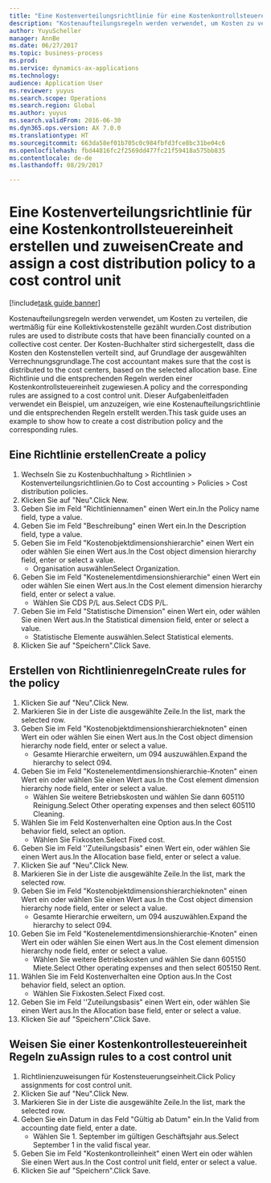 ```yaml
--- 
title: "Eine Kostenverteilungsrichtlinie für eine Kostenkontrollsteuereinheit erstellen und zuweisen"
description: "Kostenaufteilungsregeln werden verwendet, um Kosten zu verteilen, die wertmäßig für eine Kollektivkostenstelle gezählt wurden."
author: YuyuScheller
manager: AnnBe
ms.date: 06/27/2017
ms.topic: business-process
ms.prod: 
ms.service: dynamics-ax-applications
ms.technology: 
audience: Application User
ms.reviewer: yuyus
ms.search.scope: Operations
ms.search.region: Global
ms.author: yuyus
ms.search.validFrom: 2016-06-30
ms.dyn365.ops.version: AX 7.0.0
ms.translationtype: HT
ms.sourcegitcommit: 663da58ef01b705c0c984fbfd3fce8bc31be04c6
ms.openlocfilehash: fbd44816fc2f2569dd477fc21f59418a575bb835
ms.contentlocale: de-de
ms.lasthandoff: 08/29/2017

---
```

# <a name="create-and-assign-a-cost-distribution-policy-to-a-cost-control-unit"></a><span data-ttu-id="67de9-103">Eine Kostenverteilungsrichtlinie für eine Kostenkontrollsteuereinheit erstellen und zuweisen</span><span class="sxs-lookup"><span data-stu-id="67de9-103">Create and assign a cost distribution policy to a cost control unit</span></span>

[!include[task guide banner](../../includes/task-guide-banner.md)]

<span data-ttu-id="67de9-104">Kostenaufteilungsregeln werden verwendet, um Kosten zu verteilen, die wertmäßig für eine Kollektivkostenstelle gezählt wurden.</span><span class="sxs-lookup"><span data-stu-id="67de9-104">Cost distribution rules are used to distribute costs that have been financially counted on a collective cost center.</span></span> <span data-ttu-id="67de9-105">Der Kosten-Buchhalter stird sichergestellt, dass die Kosten den Kostenstellen verteilt sind, auf Grundlage der ausgewählten Verrechnungsgrundlage.</span><span class="sxs-lookup"><span data-stu-id="67de9-105">The cost accountant makes sure that the cost is distributed to the cost centers, based on the selected allocation base.</span></span> <span data-ttu-id="67de9-106">Eine Richtlinie und die entsprechenden Regeln werden einer Kostenkontrollsteuereinheit zugewiesen.</span><span class="sxs-lookup"><span data-stu-id="67de9-106">A policy and the corresponding rules are assigned to a cost control unit.</span></span> <span data-ttu-id="67de9-107">Dieser Aufgabenleitfaden verwendet ein Beispiel, um anzuzeigen, wie eine Kostenaufteilungsrichtlinie und die entsprechenden Regeln erstellt werden.</span><span class="sxs-lookup"><span data-stu-id="67de9-107">This task guide uses an example to show how to create a cost distribution policy and the corresponding rules.</span></span>


## <a name="create-a-policy"></a><span data-ttu-id="67de9-108">Eine Richtlinie erstellen</span><span class="sxs-lookup"><span data-stu-id="67de9-108">Create a policy</span></span>
1. <span data-ttu-id="67de9-109">Wechseln Sie zu Kostenbuchhaltung > Richtlinien > Kostenverteilungsrichtlinien.</span><span class="sxs-lookup"><span data-stu-id="67de9-109">Go to Cost accounting > Policies > Cost distribution policies.</span></span>
2. <span data-ttu-id="67de9-110">Klicken Sie auf "Neu".</span><span class="sxs-lookup"><span data-stu-id="67de9-110">Click New.</span></span>
3. <span data-ttu-id="67de9-111">Geben Sie im Feld "Richtliniennamen" einen Wert ein.</span><span class="sxs-lookup"><span data-stu-id="67de9-111">In the Policy name field, type a value.</span></span>
4. <span data-ttu-id="67de9-112">Geben Sie im Feld "Beschreibung" einen Wert ein.</span><span class="sxs-lookup"><span data-stu-id="67de9-112">In the Description field, type a value.</span></span>
5. <span data-ttu-id="67de9-113">Geben Sie im Feld "Kostenobjektdimensionshierarchie" einen Wert ein oder wählen Sie einen Wert aus.</span><span class="sxs-lookup"><span data-stu-id="67de9-113">In the Cost object dimension hierarchy field, enter or select a value.</span></span>
    * <span data-ttu-id="67de9-114">Organisation auswählen</span><span class="sxs-lookup"><span data-stu-id="67de9-114">Select Organization.</span></span>  
6. <span data-ttu-id="67de9-115">Geben Sie im Feld "Kostenelementdimensionshierarchie" einen Wert ein oder wählen Sie einen Wert aus.</span><span class="sxs-lookup"><span data-stu-id="67de9-115">In the Cost element dimension hierarchy field, enter or select a value.</span></span>
    * <span data-ttu-id="67de9-116">Wählen Sie CDS P/L aus.</span><span class="sxs-lookup"><span data-stu-id="67de9-116">Select CDS P/L.</span></span>  
7. <span data-ttu-id="67de9-117">Geben Sie im Feld "Statistische Dimension" einen Wert ein, oder wählen Sie einen Wert aus.</span><span class="sxs-lookup"><span data-stu-id="67de9-117">In the Statistical dimension field, enter or select a value.</span></span>
    * <span data-ttu-id="67de9-118">Statistische Elemente auswählen.</span><span class="sxs-lookup"><span data-stu-id="67de9-118">Select Statistical elements.</span></span>  
8. <span data-ttu-id="67de9-119">Klicken Sie auf "Speichern".</span><span class="sxs-lookup"><span data-stu-id="67de9-119">Click Save.</span></span>

## <a name="create-rules-for-the-policy"></a><span data-ttu-id="67de9-120">Erstellen von Richtlinienregeln</span><span class="sxs-lookup"><span data-stu-id="67de9-120">Create rules for the policy</span></span>
1. <span data-ttu-id="67de9-121">Klicken Sie auf "Neu".</span><span class="sxs-lookup"><span data-stu-id="67de9-121">Click New.</span></span>
2. <span data-ttu-id="67de9-122">Markieren Sie in der Liste die ausgewählte Zeile.</span><span class="sxs-lookup"><span data-stu-id="67de9-122">In the list, mark the selected row.</span></span>
3. <span data-ttu-id="67de9-123">Geben Sie im Feld "Kostenobjektdimensionshierarchieknoten" einen Wert ein oder wählen Sie einen Wert aus.</span><span class="sxs-lookup"><span data-stu-id="67de9-123">In the Cost object dimension hierarchy node field, enter or select a value.</span></span>
    * <span data-ttu-id="67de9-124">Gesamte Hierarchie erweitern, um 094 auszuwählen.</span><span class="sxs-lookup"><span data-stu-id="67de9-124">Expand the hierarchy to select 094.</span></span>  
4. <span data-ttu-id="67de9-125">Geben Sie im Feld "Kostenelementdimensionshierarchie-Knoten" einen Wert ein oder wählen Sie einen Wert aus.</span><span class="sxs-lookup"><span data-stu-id="67de9-125">In the Cost element dimension hierarchy node field, enter or select a value.</span></span>
    * <span data-ttu-id="67de9-126">Wählen Sie weitere Betriebskosten und wählen Sie dann 605110 Reinigung.</span><span class="sxs-lookup"><span data-stu-id="67de9-126">Select Other operating expenses and then select 605110 Cleaning.</span></span>  
5. <span data-ttu-id="67de9-127">Wählen Sie im Feld Kostenverhalten eine Option aus.</span><span class="sxs-lookup"><span data-stu-id="67de9-127">In the Cost behavior field, select an option.</span></span>
    * <span data-ttu-id="67de9-128">Wählen Sie Fixkosten.</span><span class="sxs-lookup"><span data-stu-id="67de9-128">Select Fixed cost.</span></span>  
6. <span data-ttu-id="67de9-129">Geben Sie im Feld ''Zuteilungsbasis" einen Wert ein, oder wählen Sie einen Wert aus.</span><span class="sxs-lookup"><span data-stu-id="67de9-129">In the Allocation base field, enter or select a value.</span></span>
7. <span data-ttu-id="67de9-130">Klicken Sie auf "Neu".</span><span class="sxs-lookup"><span data-stu-id="67de9-130">Click New.</span></span>
8. <span data-ttu-id="67de9-131">Markieren Sie in der Liste die ausgewählte Zeile.</span><span class="sxs-lookup"><span data-stu-id="67de9-131">In the list, mark the selected row.</span></span>
9. <span data-ttu-id="67de9-132">Geben Sie im Feld "Kostenobjektdimensionshierarchieknoten" einen Wert ein oder wählen Sie einen Wert aus.</span><span class="sxs-lookup"><span data-stu-id="67de9-132">In the Cost object dimension hierarchy node field, enter or select a value.</span></span>
    * <span data-ttu-id="67de9-133">Gesamte Hierarchie erweitern, um 094 auszuwählen.</span><span class="sxs-lookup"><span data-stu-id="67de9-133">Expand the hierarchy to select 094.</span></span>  
10. <span data-ttu-id="67de9-134">Geben Sie im Feld "Kostenelementdimensionshierarchie-Knoten" einen Wert ein oder wählen Sie einen Wert aus.</span><span class="sxs-lookup"><span data-stu-id="67de9-134">In the Cost element dimension hierarchy node field, enter or select a value.</span></span>
    * <span data-ttu-id="67de9-135">Wählen Sie weitere Betriebskosten und wählen Sie dann 605150 Miete.</span><span class="sxs-lookup"><span data-stu-id="67de9-135">Select Other operating expenses and then select 605150 Rent.</span></span>  
11. <span data-ttu-id="67de9-136">Wählen Sie im Feld Kostenverhalten eine Option aus.</span><span class="sxs-lookup"><span data-stu-id="67de9-136">In the Cost behavior field, select an option.</span></span>
    * <span data-ttu-id="67de9-137">Wählen Sie Fixkosten.</span><span class="sxs-lookup"><span data-stu-id="67de9-137">Select Fixed cost.</span></span>  
12. <span data-ttu-id="67de9-138">Geben Sie im Feld ''Zuteilungsbasis" einen Wert ein, oder wählen Sie einen Wert aus.</span><span class="sxs-lookup"><span data-stu-id="67de9-138">In the Allocation base field, enter or select a value.</span></span>
13. <span data-ttu-id="67de9-139">Klicken Sie auf "Speichern".</span><span class="sxs-lookup"><span data-stu-id="67de9-139">Click Save.</span></span>

## <a name="assign-rules-to-a-cost-control-unit"></a><span data-ttu-id="67de9-140">Weisen Sie einer Kostenkontrollesteuereinheit Regeln zu</span><span class="sxs-lookup"><span data-stu-id="67de9-140">Assign rules to a cost control unit</span></span>
1. <span data-ttu-id="67de9-141">Richtlinienzuweisungen für Kostensteuerungseinheit.</span><span class="sxs-lookup"><span data-stu-id="67de9-141">Click Policy assignments for cost control unit.</span></span>
2. <span data-ttu-id="67de9-142">Klicken Sie auf "Neu".</span><span class="sxs-lookup"><span data-stu-id="67de9-142">Click New.</span></span>
3. <span data-ttu-id="67de9-143">Markieren Sie in der Liste die ausgewählte Zeile.</span><span class="sxs-lookup"><span data-stu-id="67de9-143">In the list, mark the selected row.</span></span>
4. <span data-ttu-id="67de9-144">Geben Sie ein Datum in das Feld "Gültig ab Datum" ein.</span><span class="sxs-lookup"><span data-stu-id="67de9-144">In the Valid from accounting date field, enter a date.</span></span>
    * <span data-ttu-id="67de9-145">Wählen Sie 1. September im gültigen Geschäftsjahr aus.</span><span class="sxs-lookup"><span data-stu-id="67de9-145">Select September 1 in the valid fiscal year.</span></span>  
5. <span data-ttu-id="67de9-146">Geben Sie im Feld "Kostenkontrolleinheit" einen Wert ein oder wählen Sie einen Wert aus.</span><span class="sxs-lookup"><span data-stu-id="67de9-146">In the Cost control unit field, enter or select a value.</span></span>
6. <span data-ttu-id="67de9-147">Klicken Sie auf "Speichern".</span><span class="sxs-lookup"><span data-stu-id="67de9-147">Click Save.</span></span>


